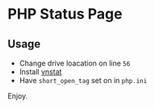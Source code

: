 PHP Status Page
===============

Usage
-----

- Change drive loacation on line `56`
- Install [vnstat](http://humdi.net/vnstat/)
- Have `short_open_tag` set on in `php.ini`

Enjoy.
